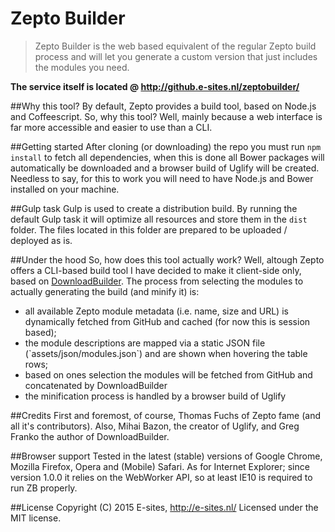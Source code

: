 Zepto Builder
====
<blockquote>
	<p>Zepto Builder is the web based equivalent of the regular Zepto build process and will let you generate a custom version that just includes the modules you need.</p>
</blockquote>

<strong>The service itself is located @ http://github.e-sites.nl/zeptobuilder/</strong>

##Why this tool?
By default, Zepto provides a build tool, based on Node.js and Coffeescript. So, why this tool? Well, mainly because a web interface is far more accessible and easier to use than a CLI.

##Getting started
After cloning (or downloading) the repo you must run <code>npm install</code> to fetch all dependencies, when this is done all Bower packages will automatically be downloaded and a browser build of Uglify will be created. Needless to say, for this to work you will need to have Node.js and Bower installed on your machine.

##Gulp task
Gulp is used to create a distribution build. By running the default Gulp task it will optimize all resources and store them in the <code>dist</code> folder. The files located in this folder are prepared to be uploaded / deployed as is.

##Under the hood
So, how does this tool actually work? Well, altough Zepto offers a CLI-based build tool I have decided to make it client-side only, based on <a href="https://github.com/gfranko/DownloadBuilder.js">DownloadBuilder</a>. The process from selecting the modules to actually generating the build (and minify it) is:
<ul>
	<li>all available Zepto module metadata (i.e. name, size and URL) is dynamically fetched from GitHub and cached (for now this is session based);</li>
	<li>the module descriptions are mapped via a static JSON file (`assets/json/modules.json`) and are shown when hovering the table rows;</li>
	<li>based on ones selection the modules will be fetched from GitHub and concatenated by DownloadBuilder</li>
	<li>the minification process is handled by a browser build of Uglify</li>
</ul>

##Credits
First and foremost, of course, Thomas Fuchs of Zepto fame (and all it's contributors). Also, Mihai Bazon, the creator of Uglify, and Greg Franko the author of DownloadBuilder.

##Browser support
Tested in the latest (stable) versions of Google Chrome, Mozilla Firefox, Opera and (Mobile) Safari. As for Internet Explorer; since version 1.0.0 it relies on the WebWorker API, so at least IE10 is required to run ZB properly.

##License
Copyright (C) 2015 E-sites, <a href="http://www.e-sites.nl/">http://e-sites.nl/</a> Licensed under the MIT license.

